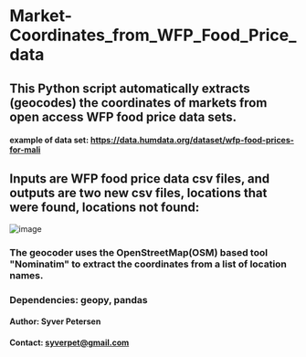 # Market-Coordinates_from_WFP_Food_Price_data
## This Python script automatically extracts (geocodes) the coordinates of markets from open access WFP food price data sets. 
#### example of data set: https://data.humdata.org/dataset/wfp-food-prices-for-mali


## Inputs are WFP food price data csv files, and outputs are two new csv files, locations that were found, locations not found:
![image](https://user-images.githubusercontent.com/78020605/118402909-e1b9cd80-b663-11eb-9b4f-c1c017e49798.png)


### The geocoder uses the OpenStreetMap(OSM) based  tool "Nominatim" to extract the coordinates from a list of location names. 
### Dependencies: geopy, pandas

#### Author: Syver Petersen
#### Contact: syverpet@gmail.com
